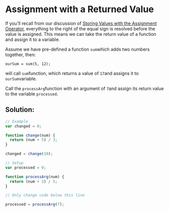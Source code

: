# Assignment with a Returned Value

If you'll recall from our discussion of [Storing Values with the Assignment Operator](https://learn.freecodecamp.org/javascript-algorithms-and-data-structures/basic-javascript/storing-values-with-the-assignment-operator), everything to the right of the equal sign is resolved before the value is assigned. This means we can take the return value of a function and assign it to a variable.

Assume we have pre-defined a function `sum`which adds two numbers together, then:

`ourSum = sum(5, 12);`

will call `sum`function, which returns a value of `17`and assigns it to `ourSum`variable.

Call the `processArg`function with an argument of `7`and assign its return value to the variable `processed`.

## Solution:

```javascript
// Example
var changed = 0;

function change(num) {
  return (num + 5) / 3;
}

changed = change(10);

// Setup
var processed = 0;

function processArg(num) {
  return (num + 3) / 5;
}

// Only change code below this line

processed = processArg(7);
```

